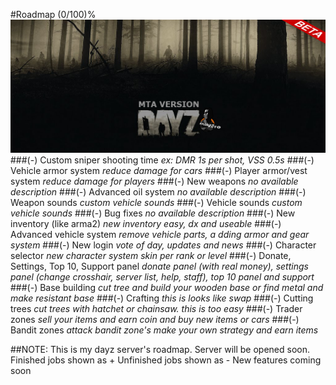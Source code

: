 #Roadmap (0/100)%
![banner](https://raw.githubusercontent.com/muharrem888/mta/master/banner.png)
###(-) Custom sniper shooting time
_ex: DMR 1s per shot, VSS 0.5s_
###(-) Vehicle armor system
_reduce damage for cars_
###(-) Player armor/vest system
_reduce damage for players_
###(-) New weapons
_no available description_
###(-) Advanced oil system
_no available description_
###(-) Weapon sounds
_custom vehicle sounds_
###(-) Vehicle sounds
_custom vehicle sounds_
###(-) Bug fixes
_no available description_
###(-) New inventory (like arma2)
_new inventory easy, dx and useable_
###(-) Advanced vehicle system 
_remove vehicle parts, a dding armor and gear system_
###(-) New login
_vote of day, updates and news_
###(-) Character selector
_new character system skin per rank or level_
###(-) Donate, Settings, Top 10, Support panel
_donate panel (with real money), settings panel (change crosshair, server list, help, staff), top 10 panel and support_
###(-) Base building
_cut tree and build your wooden base or find metal and make resistant base_
###(-) Crafting
_this is looks like swap_
###(-) Cutting trees
_cut trees with hatchet or chainsaw. this is too easy_
###(-) Trader zones
_sell your items and earn coin and buy new items or cars_
###(-) Bandit zones
_attack bandit zone's make your own strategy and earn items_

##NOTE: 
            This is my dayz server's roadmap. Server will be opened soon.
            Finished jobs shown as +
            Unfinished jobs shown as -
            New features coming soon
